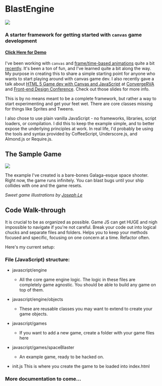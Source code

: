 # BlastEngine 
![](https://raw.github.com/greypants/blastEngine/master/images/ship.png)

### A starter framework for getting started with `canvas` game development
#### [Click Here for Demo](http://greypants.github.com/blastEngine/)

I've been working with `canvas` and [frame/time-based animations](http://viget.com/extend/time-based-animation) quite a bit [recently](http://puma.com/runpumarun). It's been a ton of fun, and I've learned quite a bit along the way. My purpose in creating this to share a simple starting point for anyone who wants to start playing around with canvas game dev. I also recently gave a talk about [HTML 5 Game dev with Canvas and JavaScript](http://greypants.github.io/html5-games-talk/#/) at [ConvergeRVA](http://convergerva.com/) and [Front-end Design Conference](http://frontenddesignconference.com/). Check out those slides for more info.

This is by no means meant to be a complete framework, but rather a way to start experimenting and get your feet wet. There are core classes missing for things like Sprites and Tweens.

I also chose to use plain vanilla JavaScript - no frameworks, libraries, script loaders, or compilation. I did this to keep the example simple, and to better expose the underlying principles at work. In real life, I'd probably be using the tools and syntax provided by CoffeeScript, Underscore.js, and Almond.js or Require.js.

## The Sample Game

![](https://raw.github.com/greypants/blastEngine/master/images/enemy.png)

The example I've created is a bare-bones Galaga-esque space shooter. Right now, the game runs infinitely. You can blast bugs until your ship collides with one and the game resets.

*Sweet game illustrations by [Joseph Le](http://www.josephle.net/)*


## Code Walk-through
It is crucial to be as organized as possible. Game JS can get HUGE and nigh impossible to navigate if you're not careful. Break your code out into logical chucks and separate files and folders.  Helps you to keep your methods focused and specific, focusing on one concern at a time. Refactor often.

Here's my current setup:

### File (JavaScript) structure:
- javascript/engine
	- All the core game engine logic. The logic in these files are completely game agnostic. You should be able to build any game on top of them.
- javascript/engine/objects
	- These are reusable classes you may want to extend to create your game objects.

- javascript/games
	- If you want to add a new game, create a folder with your game files here
- javascript/games/spaceBlaster
	- An example game, ready to be hacked on.

- init.js
	This is where you create the game to be loaded into index.html

### More documentation to come...
